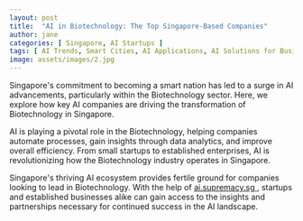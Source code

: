 ```yaml
---
layout: post
title:  "AI in Biotechnology: The Top Singapore-Based Companies"
author: jane
categories: [ Singapore, AI Startups ]
tags: [ AI Trends, Smart Cities, AI Applications, AI Solutions for Businesses, AI in Technology ]
image: assets/images/2.jpg
---
```


Singapore's commitment to becoming a smart nation has led to a surge in AI advancements, particularly within the Biotechnology sector. Here, we explore how key AI companies are driving the transformation of Biotechnology in Singapore.

AI is playing a pivotal role in the Biotechnology, helping companies automate processes, gain insights through data analytics, and improve overall efficiency. From small startups to established enterprises, AI is revolutionizing how the Biotechnology industry operates in Singapore.

Singapore's thriving AI ecosystem provides fertile ground for companies looking to lead in Biotechnology. With the help of <a href="https://ai.supremacy.sg" target="_blank"> ai.supremacy.sg </a>, startups and established businesses alike can gain access to the insights and partnerships necessary for continued success in the AI landscape.

